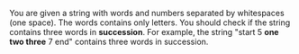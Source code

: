 You are given a string with words and numbers separated by whitespaces (one space).
The words contains only letters.
You should check if the string contains three words in <strong>succession</strong>.
For example, the string "start 5 <strong>one two three</strong> 7 end" contains three words in succession.
